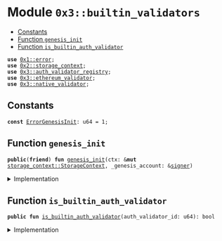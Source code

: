 
<a name="0x3_builtin_validators"></a>

# Module `0x3::builtin_validators`



-  [Constants](#@Constants_0)
-  [Function `genesis_init`](#0x3_builtin_validators_genesis_init)
-  [Function `is_builtin_auth_validator`](#0x3_builtin_validators_is_builtin_auth_validator)


<pre><code><b>use</b> <a href="">0x1::error</a>;
<b>use</b> <a href="">0x2::storage_context</a>;
<b>use</b> <a href="auth_validator_registry.md#0x3_auth_validator_registry">0x3::auth_validator_registry</a>;
<b>use</b> <a href="ethereum_validator.md#0x3_ethereum_validator">0x3::ethereum_validator</a>;
<b>use</b> <a href="native_validator.md#0x3_native_validator">0x3::native_validator</a>;
</code></pre>



<a name="@Constants_0"></a>

## Constants


<a name="0x3_builtin_validators_ErrorGenesisInit"></a>



<pre><code><b>const</b> <a href="builtin_validators.md#0x3_builtin_validators_ErrorGenesisInit">ErrorGenesisInit</a>: u64 = 1;
</code></pre>



<a name="0x3_builtin_validators_genesis_init"></a>

## Function `genesis_init`



<pre><code><b>public</b>(<b>friend</b>) <b>fun</b> <a href="builtin_validators.md#0x3_builtin_validators_genesis_init">genesis_init</a>(ctx: &<b>mut</b> <a href="_StorageContext">storage_context::StorageContext</a>, _genesis_account: &<a href="">signer</a>)
</code></pre>



<details>
<summary>Implementation</summary>


<pre><code><b>public</b>(<b>friend</b>) <b>fun</b> <a href="builtin_validators.md#0x3_builtin_validators_genesis_init">genesis_init</a>(ctx: &<b>mut</b> StorageContext, _genesis_account: &<a href="">signer</a>) {
    // NATIVE_AUTH_VALIDATOR_ID: u64 = 0;
    <b>let</b> id = <a href="auth_validator_registry.md#0x3_auth_validator_registry_register_internal">auth_validator_registry::register_internal</a>&lt;<a href="native_validator.md#0x3_native_validator_NativeValidator">native_validator::NativeValidator</a>&gt;(ctx);
    <b>assert</b>!(id == <a href="native_validator.md#0x3_native_validator_auth_validator_id">native_validator::auth_validator_id</a>(), std::error::internal(<a href="builtin_validators.md#0x3_builtin_validators_ErrorGenesisInit">ErrorGenesisInit</a>));

    // ETHEREUM_AUTH_VALIDATOR_ID: u64 = 1;
    <b>let</b> id = <a href="auth_validator_registry.md#0x3_auth_validator_registry_register_internal">auth_validator_registry::register_internal</a>&lt;<a href="ethereum_validator.md#0x3_ethereum_validator_EthereumValidator">ethereum_validator::EthereumValidator</a>&gt;(ctx);
    <b>assert</b>!(id == <a href="ethereum_validator.md#0x3_ethereum_validator_auth_validator_id">ethereum_validator::auth_validator_id</a>(), std::error::internal(<a href="builtin_validators.md#0x3_builtin_validators_ErrorGenesisInit">ErrorGenesisInit</a>));
}
</code></pre>



</details>

<a name="0x3_builtin_validators_is_builtin_auth_validator"></a>

## Function `is_builtin_auth_validator`



<pre><code><b>public</b> <b>fun</b> <a href="builtin_validators.md#0x3_builtin_validators_is_builtin_auth_validator">is_builtin_auth_validator</a>(auth_validator_id: u64): bool
</code></pre>



<details>
<summary>Implementation</summary>


<pre><code><b>public</b> <b>fun</b> <a href="builtin_validators.md#0x3_builtin_validators_is_builtin_auth_validator">is_builtin_auth_validator</a>(auth_validator_id: u64): bool {
    auth_validator_id == <a href="native_validator.md#0x3_native_validator_auth_validator_id">native_validator::auth_validator_id</a>()
    || auth_validator_id == <a href="ethereum_validator.md#0x3_ethereum_validator_auth_validator_id">ethereum_validator::auth_validator_id</a>()
}
</code></pre>



</details>
